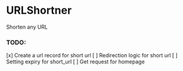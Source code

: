 # URLShortner
Shorten any URL

### TODO:

[x] Create a url record for short url
[ ] Redirection logic for short url
[ ] Setting expiry for short_url
[ ] Get request for homepage
